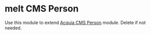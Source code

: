 # melt CMS Person
Use this module to extend [Acquia CMS Person](https://www.drupal.org/project/acquia_cms_person) module. Delete if not needed.